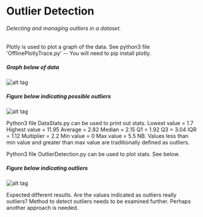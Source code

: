 <H1> Outlier Detection </H1>

<H6> Detecting and managing outliers in a dataset. </H6>

Plotly is used to plot a graph of the data.
See python3 file 'OfflinePlotlyTrace.py' -- You will need to pip install plotly.

<H5> Graph below of data </H5>

![alt tag](https://github.com/raglew/OutlierDetection/blob/master/dataplot.jpg)

<H5> Figure below indicating possible outliers</H5>

![alt tag](https://github.com/raglew/OutlierDetection/blob/master/outliers.jpg)

Python3 file DataStats.py can be used to print out stats.
Lowest value =  1.7
Highest value =  11.95
Average =  2.82
Median =  2.15
Q1 =  1.92
Q3 =  3.04
IQR =  1.12
Multiplier =  2.2
Min value =  0
Max value =  5.5
NB. Values less than min value and greater than max value are traditionally defined as outliers.

Python3 file OutlierDetection.py can be used to plot stats. See below.

<H5> Figure below indicating outliers</H5>

![alt tag](https://github.com/raglew/OutlierDetection/blob/master/maxminoutliers.png)

Expected different results. Are the values indicated as outliers really outliers? Method to detect outliers needs to be examined further. Perhaps another approach is needed.
